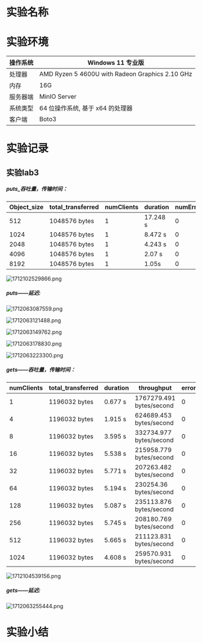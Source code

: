 # 实验名称

# 实验环境
| 操作系统 | Windows 11 专业版                                          |
| -------- | ---------------------------------------------------------- |
| 处理器   | AMD Ryzen 5 4600U with Radeon Graphics            2.10 GHz |
| 内存     | 16G                                                        |
| 服务器端 | MinIO Server                                               |
| 系统类型 | 64 位操作系统, 基于 x64 的处理器                           |
| 客户端   | Boto3                                                      |

# 实验记录

## 实验lab3

##### puts_吞吐量，传输时间：



| Object_size | total_transferred | numClients | duration | numErrors | throughput             |
| ----------- | ----------------- | ---------- | -------- | --------- | ---------------------- |
| 512         | 1048576 bytes     | 1          | 17.248 s | 0         | 60793.273bytes/second  |
| 1024        | 1048576 bytes     | 1          | 8.472 s  | 0         | 123774.113bytes/second |
| 2048        | 1048576 bytes     | 1          | 4.243 s  | 0         | 247127.053bytes/second |
| 4096        | 1048576 bytes     | 1          | 2.07 s   | 0         | 506522.299bytes/second |
| 8192        | 1048576 bytes     | 1          | 1.05s    | 0         | 999100.526bytes/second |

![1712102529866.png](./figure/1712102529866.png)

##### puts——延迟:

![1712063087559.png](./figure/1712063087559.png)

![1712063121488.png](./figure/1712063121488.png)

![1712063149762.png](./figure/1712063149762.png)

![1712063178830.png](./figure/1712063178830.png)

![1712063223300.png](./figure/1712063223300.png)


##### gets——吞吐量，传输时间：



| numClients | total_transferred | duration | throughput               | errors |
| ---------- | ----------------- | -------- | ------------------------ | ------ |
| 1          | 1196032 bytes     | 0.677 s  | 1767279.491 bytes/second | 0      |
| 4          | 1196032 bytes     | 1.915 s  | 624689.453 bytes/second  | 0      |
| 8          | 1196032 bytes     | 3.595 s  | 332734.977 bytes/second  | 0      |
| 16         | 1196032 bytes     | 5.538 s  | 215958.779 bytes/second  | 0      |
| 32         | 1196032 bytes     | 5.771 s  | 207263.482 bytes/second  | 0      |
| 64         | 1196032 bytes     | 5.194 s  | 230254.36 bytes/second   | 0      |
| 128        | 1196032 bytes     | 5.087 s  | 235113.876 bytes/second  | 0      |
| 256        | 1196032 bytes     | 5.745 s  | 208180.769 bytes/second  | 0      |
| 512        | 1196032 bytes     | 5.665 s  | 211123.831 bytes/second  | 0      |
| 1024       | 1196032 bytes     | 4.608 s  | 259570.931 bytes/second  | 0      |

![1712104539156.png](./figure/1712104539156.png)

##### gets——延迟:

![1712063255444.png](./figure/1712063255444.png)

# 实验小结
